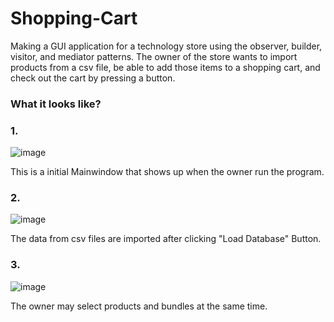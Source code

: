 # Shopping-Cart
Making a GUI application for a technology store using the observer, builder, visitor, and mediator patterns.
The owner of the store wants to import products from a csv file, be able to add those items to a shopping cart, and check out the cart by pressing a button.

### What it looks like?
### 1.
![image](https://user-images.githubusercontent.com/48369187/57421711-c5643a00-71da-11e9-8ada-3b2dbf0cb691.png)

This is a initial Mainwindow that shows up when the owner run the program.

### 2.
![image](https://user-images.githubusercontent.com/48369187/57421877-9e5a3800-71db-11e9-909d-5880c58d23ec.png)

The data from csv files are imported after clicking "Load Database" Button.

### 3.
![image](https://user-images.githubusercontent.com/48369187/57421920-d5304e00-71db-11e9-9cb2-3481c89f50e9.png)

The owner may select products and bundles at the same time.

